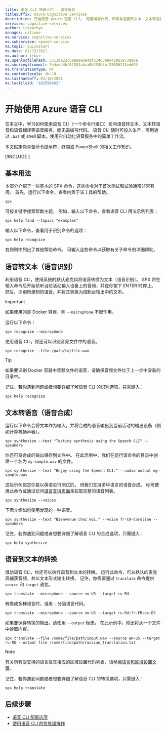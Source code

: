 ```yaml
---
title: 语音 CLI 快速入门 - 语音服务
titleSuffix: Azure Cognitive Services
description: 开始使用 Azure 语音 CLI。 无需编写代码，即可与语音转文本、文本转语音和语音翻译等语音服务进行交互。
services: cognitive-services
author: trevorbye
manager: nitinme
ms.service: cognitive-services
ms.subservice: speech-service
ms.topic: quickstart
ms.date: 01/13/2021
ms.author: trbye
ms.openlocfilehash: 53138a22c58e89ade4af234630e9429a19738a6a
ms.sourcegitcommit: 7edadd4bf8f354abca0b253b3af98836212edd93
ms.translationtype: HT
ms.contentlocale: zh-CN
ms.lasthandoff: 03/10/2021
ms.locfileid: "102556462"
---
```

# <a name="get-started-with-the-azure-speech-cli"></a>开始使用 Azure 语音 CLI

在本文中，学习如何使用语音 CLI（一个命令行接口）访问语音转文本、文本转语音和语音翻译等语音服务，而无需编写代码。 语音 CLI 随时可投入生产，可用通过 `.bat` 或 shell 脚本，使用它自动化语音服务中的简单工作流。

本文假定你具备命令提示符、终端或 PowerShell 的相关工作知识。

[!INCLUDE [](includes/spx-setup.md)]

## <a name="basic-usage"></a>基本用法

本部分介绍了一些基本的 SPX 命令，这些命令对于首次测试和试验通常非常有用。 首先，运行以下命令，查看内置于该工具的帮助。

```console
spx
```

可按关键字搜索帮助主题。 例如，输入以下命令，查看语音 CLI 用法示例列表：

```console
spx help find --topics "examples"
```

输入以下命令，查看用于识别命令的选项：

```console
spx help recognize
```

右侧列中列出了其他帮助命令。 可输入这些命令以获取有关子命令的详细帮助。

## <a name="speech-to-text-speech-recognition"></a>语音转文本（语音识别）

利用语音 CLI，使用系统的默认麦克风将语音转换为文本（语音识别）。 SPX 将在输入命令后开始侦听当前活动输入设备上的音频，并在你按下 ENTER 时停止。 然后，识别所录制的语音，并将其转换为控制台输出中的文本。

>[!IMPORTANT]
> 如果使用的是 Docker 容器，则 `--microphone` 不起作用。

运行以下命令：

```console
spx recognize --microphone
```

使用语音 CLI，你还可以识别音频文件中的语音。

```console
spx recognize --file /path/to/file.wav
```

> [!TIP]
> 如果要识别 Docker 容器中音频文件的语音，请确保音频文件位于上一步中安装的目录中。

记住，若你遇到问题或者想要详细了解语音 CLI 的识别选项，只需键入：

```console
spx help recognize
```

## <a name="text-to-speech-speech-synthesis"></a>文本转语音（语音合成）

运行以下命令会将文本作为输入，并将合成的语音输出到当前活动的输出设备（例如计算机扬声器）。

```console
spx synthesize --text "Testing synthesis using the Speech CLI" --speakers
```

你还可将合成的输出保存到文件中。 在此示例中，我们在运行该命令的目录中创建一个名为 `my-sample.wav` 的文件。

```console
spx synthesize --text "Enjoy using the Speech CLI." --audio output my-sample.wav
```

这些示例假定你是以英语进行测试的。 但我们支持多种语言的语音合成。 你可使用此命令或通过访问[语言支持页面](./language-support.md)来拉取完整的语音列表。

```console
spx synthesize --voices
```

下面介绍如何使用发现的一种语音。

```console
spx synthesize --text "Bienvenue chez moi." --voice fr-CA-Caroline --speakers
```

记住，若你遇到问题或者想要详细了解语音 CLI 的合成选项，只需键入：

```console
spx help synthesize
```

## <a name="speech-to-text-translation"></a>语音到文本的转换

借助语音 CLI，你还可以执行语音到文本的转换。 运行此命令，可从默认的麦克风捕获音频，并以文本形式输出转换。 记住，你需要通过 `translate` 命令提供 `source` 和 `target` 语言。

```console
spx translate --microphone --source en-US --target ru-RU
```

转换成多种语言时，请用 `;` 分隔语言代码。

```console
spx translate --microphone --source en-US --target ru-RU;fr-FR;es-ES
```

如果要保存转换的输出，请使用 `--output` 标志。 在此示例中，你还将从一个文件中读取内容。

```console
spx translate --file /some/file/path/input.wav --source en-US --target ru-RU --output file /some/file/path/russian_translation.txt
```

> [!NOTE]
> 有关所有受支持的语言及其相应的区域设置代码列表，请参阅[语言和区域设置文章](language-support.md)。

记住，若你遇到问题或者想要详细了解语音 CLI 的转换选项，只需键入：

```console
spx help translate
```

## <a name="next-steps"></a>后续步骤

* [语音 CLI 配置选项](./spx-data-store-configuration.md)
* [使用语音 CLI 的批处理操作](./spx-batch-operations.md)
